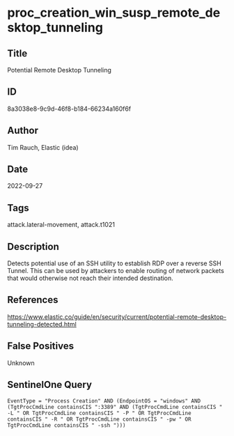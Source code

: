 # proc_creation_win_susp_remote_desktop_tunneling

## Title
Potential Remote Desktop Tunneling

## ID
8a3038e8-9c9d-46f8-b184-66234a160f6f

## Author
Tim Rauch, Elastic (idea)

## Date
2022-09-27

## Tags
attack.lateral-movement, attack.t1021

## Description
Detects potential use of an SSH utility to establish RDP over a reverse SSH Tunnel. This can be used by attackers to enable routing of network packets that would otherwise not reach their intended destination.

## References
https://www.elastic.co/guide/en/security/current/potential-remote-desktop-tunneling-detected.html

## False Positives
Unknown

## SentinelOne Query
```
EventType = "Process Creation" AND (EndpointOS = "windows" AND (TgtProcCmdLine containsCIS ":3389" AND (TgtProcCmdLine containsCIS " -L " OR TgtProcCmdLine containsCIS " -P " OR TgtProcCmdLine containsCIS " -R " OR TgtProcCmdLine containsCIS " -pw " OR TgtProcCmdLine containsCIS " -ssh ")))

```